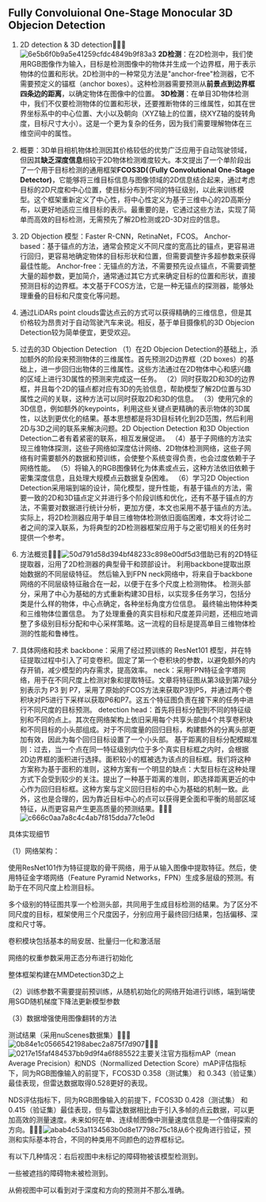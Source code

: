 ## Fully Convoluional One-Stage Monocular 3D Objecion Detection

1. 2D detection & 3D detection![6e5b6f0b9a5e41259cfdc4849b9f83a3](file:///D:/%E5%9B%BE%E7%89%87/Typedown/6e5b6f0b-9a5e-4125-9cfd-c4849b9f83a3.png?msec=1703229718765)
   **2D检测**：在2D检测中，我们使用RGB图像作为输入，目标是检测图像中的物体并生成一个边界框，用于表示物体的位置和形状。2D检测中的一种常见方法是"anchor-free"检测器，它不需要预定义的锚框（anchor boxes）。这种检测器需要预测从**前景点到边界框四条边的距离**，以确定物体在图像中的位置。
   **3D检测**：在单目3D物体检测中，我们不仅要检测物体的位置和形状，还要推断物体的三维属性，如其在世界坐标系中的中心位置、大小以及朝向（XYZ轴上的位置，绕XYZ轴的旋转角度，目标尺寸大小）。这是一个更为复杂的任务，因为我们需要理解物体在三维空间中的属性。

2. 概要：3D单目相机物体检测因其价格较低的优势广泛应用于自动驾驶领域，但因其**缺乏深度信息**相较于2D物体检测难度较大。本文提出了一个单阶段出了一个用于目标检测的通用框架**FCOS3D(（Fully Convolutional One-Stage Detector)**，它能够将三维目标信息与图像领域的2D信息结合起来，通过考虑目标的2D尺度和中心位置，使目标分布到不同的特征级别，以此来训练模型。这个框架重新定义了中心性，将中心性定义为基于三维中心的2D高斯分布，以更好地适应三维目标的表示。最重要的是，它通过这些方法，实现了简单而高效的目标检测，无需预先了解2D检测或2D-3D对应的信息。

3. 2D Objection 模型：Faster R-CNN，RetinaNet，FCOS。
   Anchor-based：基于锚点的方法，通常会预定义不同尺度的宽高比的锚点，更容易进行回归，更容易地确定物体的目标形状和位置，但需要调整许多超参数来获得最佳性能。
   Anchor-free：无锚点的方法，不需要预先设点锚点，不需要调整大量的超参数，更加简介，通常通过其它方式来确定目标的位置和形状，直接预测目标的边界框。本文基于FCOS方法，它是一种无锚点的探测器，能够处理重叠的目标和尺度变化等问题。

4. 通过LiDARs point clouds雷达点云的方式可以获得精确的三维信息，但是其价格较为昂贵对于自动驾驶汽车来说。相反，基于单目摄像机的3D Objecion Detection较为简单便宜，更受欢迎。

5. 过去的3D Objection Detection
   （1）在2D Objecion Detection的基础上，添加额外的阶段来预测物体的三维属性。首先预测2D边界框（2D boxes）的基础上，进一步回归出物体的三维属性。这些方法通过在2D物体中心和感兴趣的区域上进行3D属性的预测来完成这一任务。
   （2）同时获取2D和3D的边界框，并且每个2D的锚点都对应有3D的先验信息，帮助模型了解2D位置与3D属性之间的关联，这种方法可以同时获取2D和3D的信息。
   （3）使用冗余的3D信息，例如额外的keypoints，利用这些关键点更精确的表示物体的3D属性，以达到更优化的结果。基本思想都是将3D目标转化到2D范围，然后利用2D与3D之间的联系来解决问题。2D Objection Detection 和3D Objection Detection二者有着紧密的联系，相互发展促进。
   （4）基于子网络的方法实现三维物体探测，这些子网络如深度估计网络、2D物体检测网络，这些子网络有时需要额外的数据和预训练，会使整个系统变得负责，也会过度依赖于子网络性能。
   （5）将输入的RGB图像转化为体素或点云，这种方法依旧依赖于密集深度信息，且处理大规模点云数据复杂困难。
   （6）学习2D Objection Detection采用端到端的设计，简化模型，提升性能，有基于锚点的方法，需要一致的2D和3D锚点定义并进行多个阶段训练和优化，还有不基于锚点的方法，不需要对数据进行统计分析，更加方便，本文也采用不基于锚点的方法。实际上，将2D检测器应用于单目三维物体检测依旧面临困难，本文将讨论二者之间的深入联系，为将典型的2D检测器框架应用于与之密切相关的任务时提供一个参考。

6. 方法概览![50d791d58d394bf48233c898e00df5d3](file:///D:/%E5%9B%BE%E7%89%87/Typedown/50d791d5-8d39-4bf4-8233-c898e00df5d3.png?msec=1703229718758)借助已有的2D特征提取器，沿用了2D检测器的典型骨干和颈部设计。                                                                                          利用backbone提取出原始数据的不同层级特征。                                                                                                                                               然后输入到FPN neck网络中，将来自于backbone网络的不同层级特征融合在一起，以便于在多个尺度上检测物体。                                                                                                                                                                                                                检测头部分，采用了中心为基础的方式重新构建3D目标，以实现多任务学习，包括分类是什么样的物体，中心点确定，各种坐标角度方位信息。                                                                                                                                                       最终输出物体种类和三维物体位置信息。                                                                                                                                                为了处理重叠的真实目标和尺度差异问题，还相应地调整了多级别目标分配和中心采样策略。这一流程的目标是提高单目三维物体检测的性能和鲁棒性。

7. 具体网络和技术                                                                                                                                                                         backbone：采用了经过预训练的 ResNet101 模型，并在特征提取过程中引入了可变卷积。固定了第一个卷积块的参数，以避免额外的内存开销，减少模型的内存需求，提高效率。                                                                             neck：采用FPN特征金字塔网络，用于在不同尺度上检测对象和提取特征。文章将特征图从第3级到第7级分别表示为 P3 到 P7，采用了原始的FCOS方法来获取P3到P5，并通过两个卷积块对P5进行下采样以获取P6和P7。这五个特征图负责在接下来的任务中进行不同尺度的目标预测。                                                                                           detection head：首先将目标分配到不同的特征级别和不同的点上。其次在网络架构上依旧采用每个共享头部由4个共享卷积块和不同目标的小头部组成。对于不同度量的回归目标，构建额外的分离头部更加有效，因此为每个回归目标设置了一个小头部。                                                                                                                                                  基于距离的目标分配模糊准则：过去，当一个点在同一特征级别内位于多个真实目标框之内时，会根据2D边界框的面积进行选择。面积较小的框被选为该点的目标框。我们将这种方案称为基于面积的准则，这种方案有一个明显的缺点：大型目标在这种处理方式下会受到较少的关注。提出了一种基于距离的准则，即选择距离更近的中心作为回归目标框。这种方案与定义回归目标的中心为基础的机制一致。此外，这也是合理的，因为靠近目标中心的点可以获得更全面和平衡的局部区域特征，从而更容易产生更高质量的预测结果。![c666c0aa7a8c4c4ab7f815dda77c1e0d](file:///D:/%E5%9B%BE%E7%89%87/Typedown/c666c0aa-7a8c-4c4a-b7f8-15dda77c1e0d.png?msec=1703229718759)

具体实现细节

（1）网络架构：

使用ResNet101作为特征提取的骨干网络，用于从输入图像中提取特征。然后，使用特征金字塔网络（Feature Pyramid Networks，FPN）生成多层级的预测。有助于在不同尺度上检测目标。

多个级别的特征图共享一个检测头部，共同用于生成目标检测的结果。为了区分不同尺度的目标，框架使用三个尺度因子，分别应用于最终回归结果，包括偏移、深度和尺寸等。

卷积模块包括基本的局安居、批量归一化和激活层

网络的权重参数采用正态分布进行初始化

整体框架构建在MMDetection3D之上

（2）训练参数不需要提前预训练，从随机初始化的网络开始进行训练，端到端使用SGD随机梯度下降法更新模型参数

（3）数据增强使用图像翻转的方法

测试结果（采用nuScenes数据集）![0b84e1c0566542198abec2a875f7d907](file:///D:/%E5%9B%BE%E7%89%87/Typedown/0b84e1c0-5665-4219-8abe-c2a875f7d907.png?msec=1703229718759)![0217e15faf484537bb9d9f4a6f885522](file:///D:/%E5%9B%BE%E7%89%87/Typedown/0217e15f-af48-4537-bb9d-9f4a6f885522.png?msec=1703229718759)主要关注官方指标mAP（mean Average Precision）和NDS（Normallized Detection Score）mAP评估指标下，同为RGB图像输入的前提下，FCOS3D 0.358（测试集） 和 0.343（验证集）最佳表现，但雷达数据取得0.528更好的表现。

NDS评估指标下，同为RGB图像输入的前提下，FCOS3D 0.428（测试集） 和 0.415（验证集）最佳表现，但与雷达数据相比由于引入多帧的点云数据，可以更加高效的测量速度。未来如何在单、连续帧图像中测量速度信息是一个值得探索的方向。![abab4c53a1134563b0d8e17798c75c18](file:///D:/%E5%9B%BE%E7%89%87/Typedown/abab4c53-a113-4563-b0d8-e17798c75c18.png?msec=1703229718765)从6个视角进行验证，预测和实际基本符合，不同的种类用不同颜色的边界框标记。

有以下几种情况：右后视图中未标记的障碍物被该模型检测到。

一些被遮挡的障碍物未被检测到。

从俯视图中可以看到对于深度和方向的预测并不那么准确。


